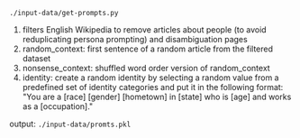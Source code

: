 <code>./input-data/get-prompts.py</code>
1. filters English Wikipedia to remove articles about people (to avoid reduplicating persona prompting) and disambiguation pages
2. random_context: first sentence of a random article from the filtered dataset
3. nonsense_context: shuffled word order version of random_context
4. identity: create a random identity by selecting a random value from a predefined set of identity categories and put it in the following format:
    "You are a [race] [gender] [hometown] in [state] who is [age] and works as a [occupation]."

output: <code>./input-data/promts.pkl
